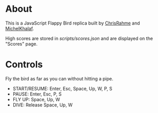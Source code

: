 # About

This is a JavaScript Flappy Bird replica built by [ChrisRahme](https://github.com/ChrisRahme) and [MichelKhalaf](https://github.com/MichelKhalaf).

High scores are stored in _scripts/scores.json_ and are displayed on the "Scores" page.

# Controls
Fly the bird as far as you can without hitting a pipe.

* START/RESUME: Enter, Esc, Space, Up, W, P, S
* PAUSE: Enter, Esc, P, S
* FLY UP: Space, Up, W
* DIVE: Release Space, Up, W